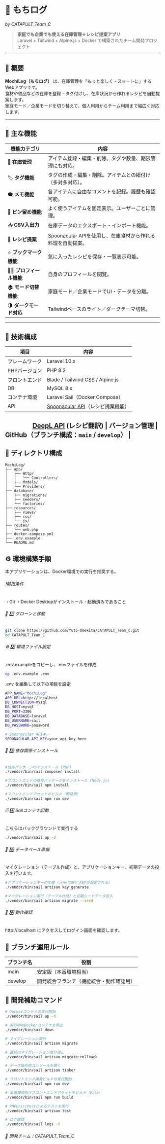 # 🥛 もちログ  
*by CATAPULT_Team_C*

> **家庭でも企業でも使える在庫管理＋レシピ提案アプリ**  
> Laravel + Tailwind + Alpine.js + Docker で構築されたチーム開発プロジェクト

---

## 📘 概要

**MochiLog（もちログ）** は、在庫管理を「もっと楽しく・スマートに」するWebアプリです。  
食材や備品などの在庫を登録・タグ付けし、在庫状況から作れるレシピを自動提案します。  
家庭モード／企業モードを切り替えて、個人利用からチーム利用まで幅広く対応します。

---

## 🚀 主な機能

| 機能カテゴリ | 内容 |
|---------------|------|
| 🧾 **在庫管理** | アイテム登録・編集・削除。タグや数量、期限管理にも対応。 |
| 🏷️ **タグ機能** | タグの作成・編集・削除。アイテムとの紐付け（多対多対応）。 |
| 🗨️ **メモ機能** | 各アイテムに自由なコメントを記録。履歴も確認可能。 |
| 📌 **ピン留め機能** | よく使うアイテムを固定表示。ユーザーごとに管理。 |
| 📥 **CSV入出力** | 在庫データのエクスポート・インポート機能。 |
| 🍳 **レシピ提案** | Spoonacular APIを使用し、在庫食材から作れる料理を自動提案。 |
| ⭐ **ブックマーク機能** | 気に入ったレシピを保存・一覧表示可能。 |
| 🧑‍💼 **プロフィール機能** | 自身のプロフィールを閲覧。 |
| 🏠 **モード切替機能** | 家庭モード／企業モードでUI・データを分離。 |
| 🌗 **ダークモード対応** | Tailwindベースのライト／ダークテーマ切替。 |

---

## 🧩 技術構成

| 項目 | 内容 |
|------|------|
| フレームワーク | Laravel 10.x |
| PHPバージョン | PHP 8.2 |
| フロントエンド | Blade / Tailwind CSS / Alpine.js |
| DB | MySQL 8.x |
| コンテナ環境 | Laravel Sail（Docker Compose） |
| API | [Spoonacular API](https://spoonacular.com/food-api)（レシピ提案機能） |
　　　　 [DeepL API](https://www.deepl.com/ja/translator) (レシピ翻訳)
| バージョン管理 | GitHub（ブランチ構成：`main` / `develop`） |
---

## 🧱 ディレクトリ構成

```plaintext
MochiLog/
├── app/
│   ├── Http/
│   │   └── Controllers/
│   ├── Models/
│   └── Providers/
├── database/
│   ├── migrations/
│   ├── seeders/
│   └── factories/
├── resources/
│   ├── views/
│   ├── css/
│   └── js/
├── routes/
│   └── web.php
├── docker-compose.yml
├── .env.example
└── README.md
```

## ⚙️ 環境構築手順
本アプリケーションは、Docker環境での実行を推奨する。
###### ❗前提条件
・Git
・Docker Desktopがインストール・起動済みであること

###### 🐳 1️⃣ クローンと移動
```bash
git clone https://github.com/Yuto-Umekita/CATAPULT_Team_C.git
cd CATAPULT_Team_C
```

###### ⚙️ 2️⃣ 環境ファイル設定
.env.exampleをコピーし、.envファイルを作成
``` bash
cp .env.example .env
```
.env を編集して以下の項目を設定
```bash
APP_NAME="MochiLog"
APP_URL=http://localhost
DB_CONNECTION=mysql
DB_HOST=mysql
DB_PORT=3306
DB_DATABASE=laravel
DB_USERNAME=sail
DB_PASSWORD=password

# Spoonacular APIキー
SPOONACULAR_API_KEY=your_api_key_here
```

###### 🧰 3️⃣ 依存関係インストール
```bash
#依存パッケージのインストール (PHP)
./vendor/bin/sail composer install 

#フロントエンドの依存パッケージをインストール (Node.js)
./vendor/bin/sail npm install

#フロントエンドアセットのビルド（開発用）
./vendor/bin/sail npm run dev
```

###### 🗄️ 4️⃣ Sailコンテナ起動
こちらはバックグラウンドで実行する
```bash
./vendor/bin/sail up -d
```

###### 🧩 5️⃣ データベース準備
マイグレーション（テーブル作成）と、アプリケーションキー、初期データの投入を行います。

```bash
#アプリケーションキーの生成（.envにAPP_KEYが設定される）
./vendor/bin/sail artisan key:generate

#マイグレーション実行（テーブル作成）と初期シードデータ投入
./vendor/bin/sail artisan migrate --seed
```

###### 🧭 6️⃣ 動作確認

http://localhost
 にアクセスしてログイン画面を確認します。

## 🌿 ブランチ運用ルール
| ブランチ名 | 役割 |
|------|------|
| main | 安定版（本番環境相当） |
| develop | 開発統合ブランチ（機能統合・動作確認用） |

## 🧪 開発補助コマンド

```bash
# Dockerコンテナの実行開始
./vendor/bin/sail up -d

# 実行中のDockerコンテナを停止
./vendor/bin/sail down

# マイグレーション実行
./vendor/bin/sail artisan migrate

# 直前のマイグレーション取り消し
./vendor/bin/sail artisan migrate:rollback

# データ操作用コンソールを開く
./vendor/bin/sail artisan tinker

# フロントエンド開発ビルドの実行開始
./vendor/bin/sail npm run dev

# 本番環境向けフロントエンドアセットをビルド（Vite）
./vendor/bin/sail npm run build

# PHPUnit/Pestによるテストを実行
./vendor/bin/sail artisan test

# ログ確認
./vendor/bin/sail logs -f
```

###### 👥 開発チーム：CATAPULT_Team_C
